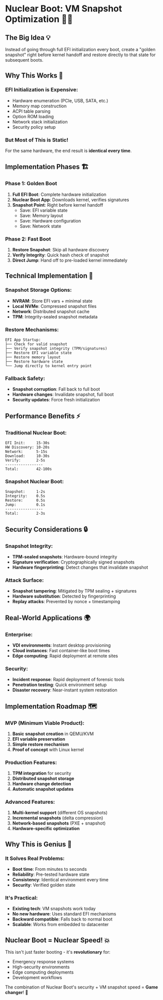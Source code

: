 # Nuclear Boot: VM Snapshot Optimization 🚀💾

## The Big Idea 💡

Instead of going through full EFI initialization every boot, create a "golden snapshot" right before kernel handoff and restore directly to that state for subsequent boots.

## Why This Works 🎯

### EFI Initialization is Expensive:
- Hardware enumeration (PCIe, USB, SATA, etc.)
- Memory map construction  
- ACPI table parsing
- Option ROM loading
- Network stack initialization
- Security policy setup

### But Most of This is Static!
For the same hardware, the end result is **identical every time**.

## Implementation Phases 🏗️

### Phase 1: Golden Boot
1. **Full EFI Boot**: Complete hardware initialization
2. **Nuclear Boot App**: Downloads kernel, verifies signatures
3. **Snapshot Point**: Right before kernel handoff
   - Save: EFI variable state
   - Save: Memory layout
   - Save: Hardware configuration
   - Save: Network state

### Phase 2: Fast Boot  
1. **Restore Snapshot**: Skip all hardware discovery
2. **Verify Integrity**: Quick hash check of snapshot
3. **Direct Jump**: Hand off to pre-loaded kernel immediately

## Technical Implementation 🔧

### Snapshot Storage Options:
- **NVRAM**: Store EFI vars + minimal state
- **Local NVMe**: Compressed snapshot files
- **Network**: Distributed snapshot cache
- **TPM**: Integrity-sealed snapshot metadata

### Restore Mechanisms:
```
EFI App Startup:
├── Check for valid snapshot
├── Verify snapshot integrity (TPM/signatures)  
├── Restore EFI variable state
├── Restore memory layout
├── Restore hardware state
└── Jump directly to kernel entry point
```

### Fallback Safety:
- **Snapshot corruption**: Fall back to full boot
- **Hardware changes**: Invalidate snapshot, full boot
- **Security updates**: Force fresh initialization

## Performance Benefits ⚡

### Traditional Nuclear Boot:
```
EFI Init:     15-30s
HW Discovery: 10-20s  
Network:      5-15s
Download:     10-30s
Verify:       2-5s
-----------------
Total:        42-100s
```

### Snapshot Nuclear Boot:
```
Snapshot:     1-2s
Integrity:    0.5s
Restore:      0.5s
Jump:         0.1s
-----------------  
Total:        2-3s
```

## Security Considerations 🔒

### Snapshot Integrity:
- **TPM-sealed snapshots**: Hardware-bound integrity
- **Signature verification**: Cryptographically signed snapshots
- **Hardware fingerprinting**: Detect changes that invalidate snapshot

### Attack Surface:
- **Snapshot tampering**: Mitigated by TPM sealing + signatures
- **Hardware substitution**: Detected by fingerprinting
- **Replay attacks**: Prevented by nonce + timestamping

## Real-World Applications 🌍

### Enterprise:
- **VDI environments**: Instant desktop provisioning
- **Cloud instances**: Fast container-like boot times
- **Edge computing**: Rapid deployment at remote sites

### Security:
- **Incident response**: Rapid deployment of forensic tools
- **Penetration testing**: Quick environment setup
- **Disaster recovery**: Near-instant system restoration

## Implementation Roadmap 🗺️

### MVP (Minimum Viable Product):
1. **Basic snapshot creation** in QEMU/KVM
2. **EFI variable preservation**
3. **Simple restore mechanism**
4. **Proof of concept** with Linux kernel

### Production Features:
1. **TPM integration** for security
2. **Distributed snapshot storage**
3. **Hardware change detection**
4. **Automatic snapshot updates**

### Advanced Features:
1. **Multi-kernel support** (different OS snapshots)
2. **Incremental snapshots** (delta compression)
3. **Network-based snapshots** (PXE + snapshot)
4. **Hardware-specific optimization**

## Why This is Genius 🧠

### It Solves Real Problems:
- **Boot time**: From minutes to seconds
- **Reliability**: Pre-tested hardware state  
- **Consistency**: Identical environment every time
- **Security**: Verified golden state

### It's Practical:
- **Existing tech**: VM snapshots work today
- **No new hardware**: Uses standard EFI mechanisms
- **Backward compatible**: Falls back to normal boot
- **Scalable**: Works from embedded to datacenter

## Nuclear Boot = Nuclear Speed! 💥

This isn't just faster booting - it's **revolutionary** for:
- Emergency response systems
- High-security environments  
- Edge computing deployments
- Development workflows

The combination of Nuclear Boot's security + VM snapshot speed = **Game changer**! 🚀
